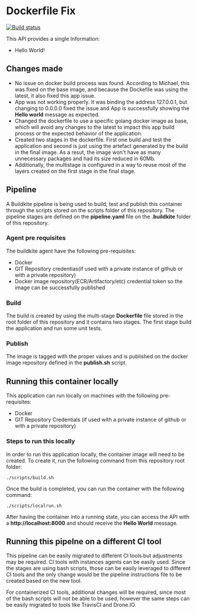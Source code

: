 # Dockerfile Fix

[![Build status](https://badge.buildkite.com/03d74a65e7c0c16a3ef6e9ec6bf6e7a8e249f12625f6f1f525.svg)](https://buildkite.com/personal-70/tech-test-1)

This API provides a single Information:
  - Hello World! 

## Changes made

- No issue on docker build process was found. According to Michael, this was fixed on the base image, and because the Dockefile was using the latest, it also fixed this app issue.
- App was not working properly. It was binding the address 127.0.0.1, but changing to 0.0.0.0 fixed the issue and App is successfully showing the **Hello world** message as expected.
- Changed the dockerfile to use a specific golang docker image as base, which will avoid any changes to the latest to impact this app build process or the expected behavior of the application.
- Created two stages in the dockerfile. First one build and test the application and second is just using the artefact generated by the build in the final image. As a resut, the image won't have as many unnecessary packages and had its size reduced in 60Mb.
- Additionally, the multistage is configured in a way to reuse  most of the layers created on the first stage in the final stage.

## Pipeline

A Buildkite pipeline is being used to build, test and publish this container through the scripts stored on the scripts folder of this repository. The pipeline stages are defined on the **pipeline.yaml** file on the **.buildkite** folder of this repository.

### Agent pre requisites
The buildkite agent have the following pre-requisites:
- Docker
- GIT Repository credentias(if used with a private instance of github or with a private repository)
- Docker image repository(ECR/Artifactory/etc) credential token so the image can be successfully published

### Build
The build is created by using the multi-stage **Dockerfile** file stored in the root folder of this repository and it contains two stages. The first stage build the application and run some unit tests.

### Publish
The image is tagged with the proper values and is published on the docker image repository defined in the **publish.sh** script.


## Running this container locally
This application can run locally on machines with the following pre-requisites:
- Docker
- GIT Repository Credentials (if used with a private instance of github or with a private repository)

### Steps to run this locally
In order to run this application locally, the container image will need to be created. To create it, run the following command from this repository root folder:
```
./scripts/build.sh
```
Once the build is completed, you can run the container with the following command:
```
./scripts/localrun.sh
```

After having the container into a running state, you can access the API with a **http://localhost:8000** and should receive the **Hello World** message.

## Running this pipelne on a different CI tool
This pipeline can be easily migrated to different CI tools but adjustments may be required. CI tools with instances agents can be easily used. Since the stages are using bash scripts, those can be easily leveraged to different CI tools and the only change would be the pipeline instructions file to be created based on the new tool.

For containerized CI tools, additional changes will be required, since most of the bash scripts will not be able to be used, however the same steps can be easily migrated to tools like TravisCI and Drone.IO.




